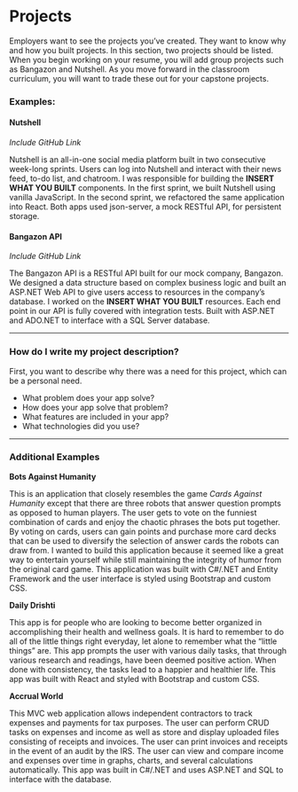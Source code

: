 # Projects

Employers want to see the projects you’ve created. They want to know why and how you built projects. In this section, two projects should be listed. When you begin working on your resume, you will add group projects such as Bangazon and Nutshell. As you move forward in the classroom curriculum, you will want to trade these out for your capstone projects. 

### Examples:

#### Nutshell

*Include GitHub Link*

Nutshell is an all-in-one social media platform built in two consecutive week-long sprints. Users can log into Nutshell and interact with their news feed, to-do list, and chatroom. I was responsible for building the **INSERT WHAT YOU BUILT** components. In the first sprint, we built Nutshell using vanilla JavaScript. In the second sprint, we refactored the same application into React. Both apps used json-server, a mock RESTful API, for persistent storage. 

#### Bangazon API 

*Include GitHub Link* 

The Bangazon API is a RESTful API built for our mock company, Bangazon. We designed a data structure based on complex business logic and built an ASP.NET Web API to give users access to resources in the company’s database. I worked on the **INSERT WHAT YOU BUILT** resources. Each end point in our API is fully covered with integration tests. Built with ASP.NET and ADO.NET to interface with a SQL Server database. 

***

### How do I write my project description?  

First, you want to describe why there was a need for this project, which can be a personal need. 

- What problem does your app solve?
- How does your app solve that problem?
- What features are included in your app?
- What technologies did you use?

***

### Additional Examples

**Bots Against Humanity** 

This is an application that closely resembles the game *Cards Against Humanity* except that there are three robots that answer question prompts as opposed to human players. The user gets to vote on the funniest combination of cards and enjoy the chaotic phrases the bots put together. By voting on cards, users can gain points and purchase more card decks that can be used to diversify the selection of answer cards the robots can draw from. I wanted to build this application because it seemed like a great way to entertain yourself while still maintaining the integrity of humor from the original card game. This application was built with C#/.NET and Entity Framework and the user interface is styled using Bootstrap and custom CSS.

**Daily Drishti** 

This app is for people who are looking to become better organized in accomplishing their health and wellness goals. It is hard to remember to do all of the little things right everyday, let alone to remember what the “little things” are. This app prompts the user with various daily tasks, that through various research and readings, have been deemed positive action. When done with consistency, the tasks lead to a happier and healthier life. This app was built with React and styled with Bootstrap and custom CSS.

**Accrual World** 

This MVC web application allows independent contractors to track expenses and payments for tax purposes. The user can perform CRUD tasks on expenses and income as well as store and display uploaded files consisting of receipts and invoices. The user can print invoices and receipts in the event of an audit by the IRS. The user can view and compare income and expenses over time in graphs, charts, and several calculations automatically. This app was built in C#/.NET and uses ASP.NET and SQL to interface with the database.
